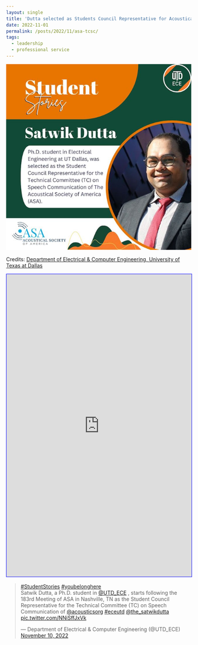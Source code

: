 ```yaml
---
layout: single
title: 'Dutta selected as Students Council Representative for Acoustical Society'
date: 2022-11-01
permalink: /posts/2022/11/asa-tcsc/
tags:
  - leadership
  - professional service
---
```


<img src='/images/2022_11_01_asa-tcsc.jpeg'>

Credits: [Department of Electrical & Computer Engineering, University of Texas at Dallas](https://news.utdallas.edu/campus-community/research-day-2022/)

<iframe src="https://www.linkedin.com/embed/feed/update/urn:li:share:6996534088287338496" height="821" width="504" style="border:1px blue solid;" allowfullscreen="" title="Embedded post"></iframe>

<blockquote class="twitter-tweet"><p lang="en" dir="ltr"><a href="https://twitter.com/hashtag/StudentStories?src=hash&amp;ref_src=twsrc%5Etfw">#StudentStories</a> <a href="https://twitter.com/hashtag/youbelonghere?src=hash&amp;ref_src=twsrc%5Etfw">#youbelonghere</a><br>Satwik Dutta, a Ph.D. student in <a href="https://twitter.com/UTD_ECE?ref_src=twsrc%5Etfw">@UTD_ECE</a> , starts following the 183rd Meeting of ASA in Nashville, TN as the Student Council Representative for the Technical Committee (TC) on Speech Communication of <a href="https://twitter.com/acousticsorg?ref_src=twsrc%5Etfw">@acousticsorg</a> <a href="https://twitter.com/hashtag/eceutd?src=hash&amp;ref_src=twsrc%5Etfw">#eceutd</a> <a href="https://twitter.com/the_satwikdutta?ref_src=twsrc%5Etfw">@the_satwikdutta</a> <a href="https://t.co/NNiSffJxVk">pic.twitter.com/NNiSffJxVk</a></p>&mdash; Department of Electrical &amp; Computer Engineering (@UTD_ECE) <a href="https://twitter.com/UTD_ECE/status/1590766868989870080?ref_src=twsrc%5Etfw">November 10, 2022</a></blockquote> <script async src="https://platform.twitter.com/widgets.js" charset="utf-8"></script>
